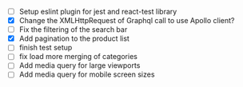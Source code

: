 - [ ] Setup eslint plugin for jest and react-test library
- [x] Change the XMLHttpRequest of Graphql call to use Apollo client?
- [ ] Fix the filtering of the search bar
- [x] Add pagination to the product list
- [ ] finish test setup
- [ ] fix load more merging of categories
- [ ] Add media query for large viewports
- [ ] Add media query for mobile screen sizes
